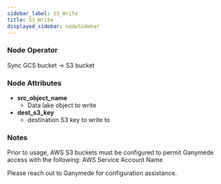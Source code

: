 ```yaml
---
sidebar_label: S3_Write
title: S3_Write
displayed_sidebar: nodeSidebar
---
```


### Node Operator
Sync GCS bucket -> S3 bucket


### Node Attributes
- **src_object_name**
  - Data lake object to write
- **dest_s3_key**
  - destination S3 key to write to


### Notes
Prior to usage, AWS S3 buckets must be configured to permit Ganymede access with the following:
AWS Service Account Name

Please reach out to Ganymede for configuration assistance.